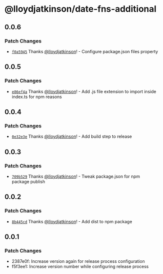 # @lloydjatkinson/date-fns-additional

## 0.0.6

### Patch Changes

- [`f0a5945`](https://github.com/lloydjatkinson/date-fns-additional/commit/f0a5945fccbd0b21b06f3b6c0e4c601fa419afbc) Thanks [@lloydjatkinson](https://github.com/lloydjatkinson)! - Configure package.json files property

## 0.0.5

### Patch Changes

- [`e86ef4a`](https://github.com/lloydjatkinson/date-fns-additional/commit/e86ef4a8233253b800e8268bc5b7ee59f6db9098) Thanks [@lloydjatkinson](https://github.com/lloydjatkinson)! - Add .js file extension to import inside index.ts for npm reasons

## 0.0.4

### Patch Changes

- [`0e32e3e`](https://github.com/lloydjatkinson/date-fns-additional/commit/0e32e3e343e5262a5428a2157d856d1420476cde) Thanks [@lloydjatkinson](https://github.com/lloydjatkinson)! - Add build step to release

## 0.0.3

### Patch Changes

- [`709b529`](https://github.com/lloydjatkinson/date-fns-additional/commit/709b5290c7145c84eb4bae5035404ae2c8d964fd) Thanks [@lloydjatkinson](https://github.com/lloydjatkinson)! - Tweak package.json for npm package publish

## 0.0.2

### Patch Changes

- [`8b445cd`](https://github.com/lloydjatkinson/date-fns-additional/commit/8b445cdfe2d54a4db79e5bd9358761075c924fa3) Thanks [@lloydjatkinson](https://github.com/lloydjatkinson)! - Add dist to npm package

## 0.0.1

### Patch Changes

- 2387e0f: Increase version again for release process configuration
- f5f3ee1: Increase version number while configuring release process

